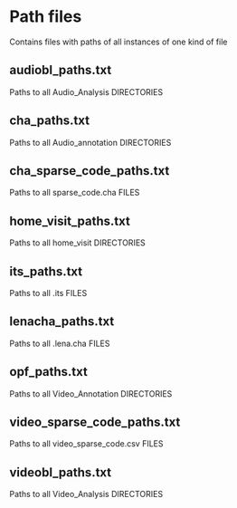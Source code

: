 # Path files

Contains files with paths of all instances of one kind of file

## audiobl_paths.txt

Paths to all Audio_Analysis DIRECTORIES

## cha_paths.txt

Paths to all Audio_annotation DIRECTORIES

## cha_sparse_code_paths.txt

Paths to all sparse_code.cha FILES

## home_visit_paths.txt

Paths to all home_visit DIRECTORIES

## its_paths.txt

Paths to all .its FILES

## lenacha_paths.txt

Paths to all .lena.cha FILES

## opf_paths.txt

Paths to all Video_Annotation DIRECTORIES

## video_sparse_code_paths.txt

Paths to all video_sparse_code.csv FILES

## videobl_paths.txt

Paths to all Video_Analysis DIRECTORIES

